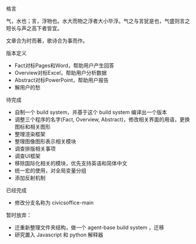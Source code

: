 格言

气，水也；言，浮物也。水大而物之浮者大小毕浮。气之与言犹是也，气盛则言之短长与声之高下者皆宜。

文章合为时而著，歌诗合为事而作。

版本定义
- Fact对标Pages和Word，帮助用户产生回答
- Overview对标Excel，帮助用户分析数据
- Abstract对标PowerPoint，帮助用户报告
- 解用户的愁

待完成
- 自制一个 build system，并基于这个 build system 编译出一个版本
- 调整三个程序的名字(Fact, Overview, Abstract)，修改相关界面的用语，更换图标和相关图形
- 整理渲染框架
- 整理图像图形表示相关模块
- 调查排版相关事项
- 调查UI框架
- 移除国际化相关的模块，优先支持英语和简体中文
- 统一宏的使用，对全局变量分组
- 添加反射机制

已经完成
- 修改分支名称为 civicsoffice-main

暂时放弃：
- 迁重新整理文件夹结构，做一个 agent-base build system ，迁移
- 研究置入 Javascript 和 python 解释器

